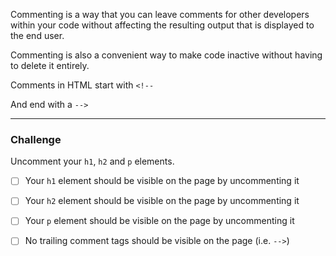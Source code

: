 <!--
title=Uncomment HTML
code=<\!--\n<h1>Hello</h1>\n--\>\n<\!--\n<h2>CatPhotoApp</h2>\n--\>\n<\!--\n<p>Kitty ipsum dolor sit amet, shed everywhere shed everywhere stretching attack your ankles chase the red dot, hairball run catnip eat the grass sniff.</p>\n--\>
-->


Commenting is a way that you can leave comments for other developers within your code without affecting the resulting output that is displayed to the end user.

Commenting is also a convenient way to make code inactive without having to delete it entirely.

Comments in HTML start with `<!--`

And end with a `-->`

---
### Challenge

Uncomment your `h1`, `h2` and `p` elements.

- [ ] Your `h1` element should be visible on the page by uncommenting it <!--has("h1")-->
- [ ] Your `h2` element should be visible on the page by uncommenting it <!--has("h2")-->
- [ ] Your `p` element should be visible on the page by uncommenting it <!--has("p")-->
- [ ] No trailing comment tags should be visible on the page (i.e. `-->`) <!--!hasText("--&gt;")-->

